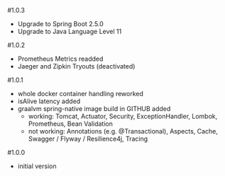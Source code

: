 #1.0.3
- Upgrade to Spring Boot 2.5.0
- Upgrade to Java Language Level 11 

#1.0.2
- Prometheus Metrics readded 
- Jaeger and Zipkin Tryouts (deactivated)

#1.0.1
- whole docker container handling reworked
- isAlive latency added
- graalvm spring-native image build in GITHUB added 
    - working: Tomcat, Actuator, Security, ExceptionHandler, Lombok, Prometheus, Bean Validation
    - not working: Annotations (e.g. @Transactional), Aspects, Cache, Swagger / Flyway / Resilience4j, Tracing

#1.0.0
- initial version
